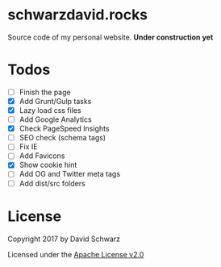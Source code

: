 # schwarzdavid.rocks

Source code  of my personal website. **Under construction yet**

# Todos

- [ ] Finish the page
- [x] Add Grunt/Gulp tasks
- [x] Lazy load css files
- [ ] Add Google Analytics
- [x] Check PageSpeed Insights
- [ ] SEO check (schema tags)
- [ ] Fix IE
- [ ] Add Favicons
- [x] Show cookie hint
- [ ] Add OG and Twitter meta tags
- [ ] Add dist/src folders

# License

Copyright 2017 by David  Schwarz

Licensed under the [Apache License v2.0](LICENSE)